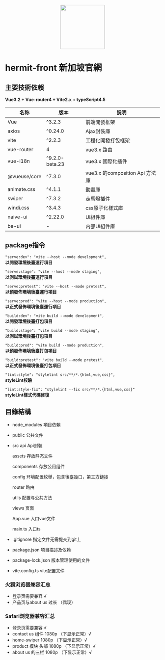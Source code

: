 <p align="center">
  <img width="144px" src="https://lianantech.com/commonImg/mail/hermit-logo.png" />
</p>

# hermit-front 新加坡官網  
## 主要技術依賴  
**Vue3.2 + Vue-router4 + Vite2.x + typeScript4.5**

|  名称   |  版本   | 説明  |
|  ---- |  ----  | ----  |
|  Vue |  ^3.2.3  | 前端開發框架  |  
|  axios |  ^0.24.0  | Ajax封裝庫  |
|  vite |  ^2.2.3  | 工程化開發打包框架  |
|  vue-router |  4  | vue3.x 路由  |
|  vue-i18n |  ^9.2.0-beta.23  | vue3.x 國際化插件  |
|  @vueuse/core |  ^7.3.0  | vue3.x 的composition Api 方法庫  |
|  animate.css |  ^4.1.1  | 動畫庫  |
|  swiper | ^7.3.2  | 走馬燈插件  |
|  windi.css | ^3.4.3  | css原子化樣式庫  |
|  naive-ui |  ^2.22.0  | UI組件庫  |
|  be-ui |  -  | 内部UI組件庫  |
## package指令  

`"serve:dev": "vite --host --mode development",`  
**以開發環境後臺運行項目**  

`"serve:stage": "vite --host --mode staging",`  
**以測試環境後臺運行項目**  

`"serve:pretest": "vite --host --mode pretest",`  
**以預發佈環境後臺運行項目**  

`"serve:prod": "vite --host --mode production",`  
**以正式發佈環境後臺運行項目**  

`"build:dev": "vite build --mode development",`  
**以開發環境後臺打包項目**

`"build:stage": "vite build --mode staging",`  
**以測試環境後臺打包項目**

`"build:prod": "vite build --mode production",`  
**以預發佈環境後臺打包項目**

`"build:pretest": "vite build --mode pretest",`  
**以正式發佈環境後臺打包項目**  

`"lint:style": "stylelint src/**/*.{html,vue,css}",`  
**styleLint校驗**  

`"lint:style-fix": "stylelint --fix src/**/*.{html,vue,css}"`  
**styleLint樣式代碼修復**  

## 目錄結構  
* node_modules  項目依賴
* public 公共文件
* src 
  api  Api封裝

  assets  存放静态文件

  components 存放公用组件

  config  环境配置枚舉，包含後臺幾口，第三方鏈接  

  router  路由

  utils  配置与公共方法  

  views  页面   

  App.vue 入口vue文件  

  main.ts  入口ts  

* .gitignore 指定文件无需提交到git上  

* package.json 项目描述及依赖  

* package-lock.json 版本管理使用的文件  

* vite.config.ts vite配置文件  

### 火狐浏览器兼容汇总
* 登录页需要兼容  √  
* 产品页与about us 过长 （偶现）  
### Safari浏览器兼容汇总  
* 登录页需要兼容  √  
* contact us 组件 1080p （下显示正常）√  
* home-swiper 1080p （下显示正常）√  
* product 模块 头部 1080p （下显示正常）√  
* about us 的三栏 1080p （下显示正常）√  